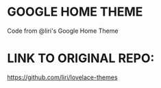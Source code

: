 # GOOGLE HOME THEME
Code from @liri's Google Home Theme

# LINK TO ORIGINAL REPO:
https://github.com/liri/lovelace-themes
